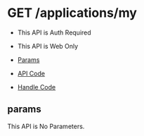 # GET /applications/my

- This API is Auth Required
- This API is Web Only

- [Params](#params)
- [API Code](/src/endpoints/applications/my.js)
- [Handle Code](/src/handlers/web/applications/my.js)

## params

This API is No Parameters.